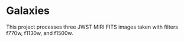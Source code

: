 # Galaxies
This project processes three JWST MIRI FITS images taken with filters f770w, f1130w, and f1500w.
